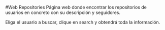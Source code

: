 #Web Repositories
Página web donde encontrar los repositorios de usuarios en concreto con su descripción y seguidores.

Eliga el usuario a buscar, clique en search y obtendrá toda la información. 

